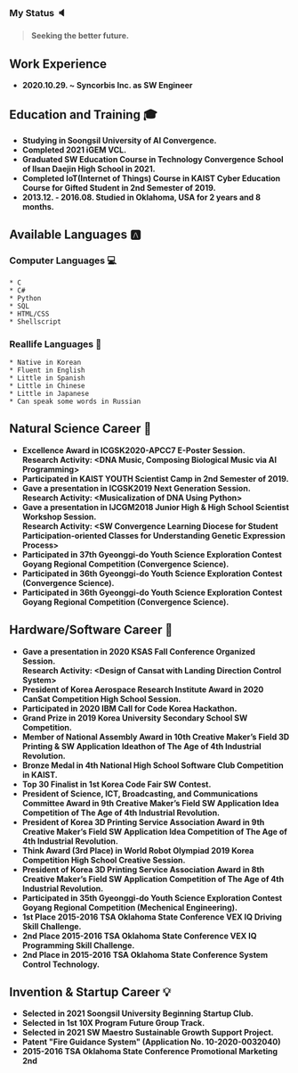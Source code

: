 ### My Status :speaker:
 > **Seeking the better future.**

## Work Experience
  * **2020.10.29. ~ Syncorbis Inc. as SW Engineer**

## Education and Training :mortar_board:
  * **Studying in Soongsil University of AI Convergence.**
  * **Completed 2021 iGEM VCL.**
  * **Graduated SW Education Course in Technology Convergence School of Ilsan Daejin High School in 2021.**
  * **Completed IoT(Internet of Things) Course in KAIST Cyber Education Course for Gifted Student in 2nd Semester of 2019.**
  * **2013.12. - 2016.08. Studied in Oklahoma, USA for 2 years and 8 months.**

## Available Languages :a:
   ### Computer Languages :computer:
    * C
    * C#
    * Python
    * SQL
    * HTML/CSS
    * Shellscript
    
  ### Reallife Languages :speech_balloon:
    * Native in Korean
    * Fluent in English
    * Little in Spanish
    * Little in Chinese
    * Little in Japanese
    * Can speak some words in Russian
    
## Natural Science Career :microscope:
  * **Excellence Award in ICGSK2020-APCC7 E-Poster Session.\
    Research Activity: <DNA Music, Composing Biological Music via AI Programming>**
  * **Participated in KAIST YOUTH Scientist Camp in 2nd Semester of 2019.**
  * **Gave a presentation in ICGSK2019 Next Generation Session.\
    Research Activity: \<Musicalization of DNA Using Python\>**
  * **Gave a presentation in IJCGM2018 Junior High & High School Scientist Workshop Session.\
    Research Activity: \<SW Convergence Learning Diocese for Student Participation-oriented Classes for Understanding Genetic Expression Process\>**
  * **Participated in 37th Gyeonggi-do Youth Science Exploration Contest Goyang Regional Competition (Convergence Science).**
  * **Participated in 36th Gyeonggi-do Youth Science Exploration Contest (Convergence Science).**
  * **Participated in 36th Gyeonggi-do Youth Science Exploration Contest Goyang Regional Competition (Convergence Science).**

## Hardware/Software Career :wrench:
  * **Gave a presentation in 2020 KSAS Fall Conference Organized Session.\
    Research Activity: \<Design of Cansat with Landing Direction Control System\>**
  * **President of Korea Aerospace Research Institute Award in 2020 CanSat Competition High School Session.**
  * **Participated in 2020 IBM Call for Code Korea Hackathon.**
  * **Grand Prize in 2019 Korea University Secondary School SW Competition.**
  * **Member of National Assembly Award in 10th Creative Maker’s Field 3D Printing & SW Application Ideathon of The Age of 4th Industrial Revolution.**
  * **Bronze Medal in 4th National High School Software Club Competition in KAIST.**
  * **Top 30 Finalist in 1st Korea Code Fair SW Contest.**
  * **President of Science, ICT, Broadcasting, and Communications Committee Award in 9th Creative Maker’s Field SW Application Idea Competition of The Age of 4th Industrial Revolution.**
  * **President of Korea 3D Printing Service Association Award in 9th Creative Maker’s Field SW Application Idea Competition of The Age of 4th Industrial Revolution.**
  * **Think Award (3rd Place) in World Robot Olympiad 2019 Korea Competition High School Creative Session.**
  * **President of Korea 3D Printing Service Association Award in 8th Creative Maker’s Field SW Application Competition of The Age of 4th Industrial Revolution.**
  * **Participated in 35th Gyeonggi-do Youth Science Exploration Contest Goyang Regional Competition (Mechenical Engineering).**
  * **1st Place 2015-2016 TSA Oklahoma State Conference VEX IQ Driving Skill Challenge.**
  * **2nd Place 2015-2016 TSA Oklahoma State Conference VEX IQ Programming Skill Challenge.**
  * **2nd Place in 2015-2016 TSA Oklahoma State Conference System Control Technology.**
  
## Invention & Startup Career :bulb:
  * **Selected in 2021 Soongsil University Beginning Startup Club.**
  * **Selected in 1st 10X Program Future Group Track.**
  * **Selected in 2021 SW Maestro Sustainable Growth Support Project.**
  * **Patent "Fire Guidance System" (Application No. 10-2020-0032040)**
  * **2015-2016 TSA Oklahoma State Conference Promotional Marketing 2nd**


<!--
**hse09021/hse09021** is a ✨ _special_ ✨ repository because its `README.md` (this file) appears on your GitHub profile.

Here are some ideas to get you started:

- 🔭 I’m currently working on ...
- 🌱 I’m currently learning ...
- 👯 I’m looking to collaborate on ...
- 🤔 I’m looking for help with ...
- 💬 Ask me about ...
- 📫 How to reach me: ...
- 😄 Pronouns: ...
- ⚡ Fun fact: ...
-->
